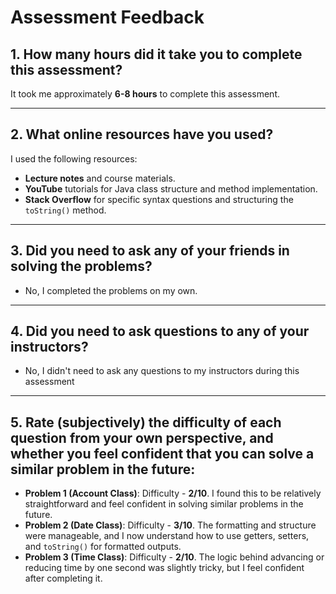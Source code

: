 # Assessment Feedback

## 1. How many hours did it take you to complete this assessment?

It took me approximately **6-8 hours** to complete this assessment.

---

## 2. What online resources have you used?

I used the following resources:

- **Lecture notes** and course materials.
- **YouTube** tutorials for Java class structure and method implementation.
- **Stack Overflow** for specific syntax questions and structuring the `toString()` method.

---

## 3. Did you need to ask any of your friends in solving the problems?

- No, I completed the problems on my own.

---

## 4. Did you need to ask questions to any of your instructors?

- No, I didn't need to ask any questions to my instructors during this assessment

---

## 5. Rate (subjectively) the difficulty of each question from your own perspective, and whether you feel confident that you can solve a similar problem in the future:

- **Problem 1 (Account Class)**: Difficulty - **2/10**. I found this to be relatively straightforward and feel confident in solving similar problems in the future.
- **Problem 2 (Date Class)**: Difficulty - **3/10**. The formatting and structure were manageable, and I now understand how to use getters, setters, and `toString()` for formatted outputs.
- **Problem 3 (Time Class)**: Difficulty - **2/10**. The logic behind advancing or reducing time by one second was slightly tricky, but I feel confident after completing it.

